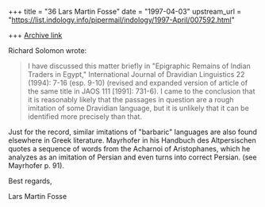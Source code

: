 +++
title = "36 Lars Martin Fosse"
date = "1997-04-03"
upstream_url = "https://list.indology.info/pipermail/indology/1997-April/007592.html"

+++
[Archive link](https://list.indology.info/pipermail/indology/1997-April/007592.html)

Richard Solomon wrote:

>I have discussed this matter briefly in "Epigraphic Remains of Indian
>Traders in Egypt," International Journal of Dravidian Linguistics 22
>(1994): 7-16 (esp. 9-10) (revised and expanded version of article of
>the same title in JAOS 111 [1991]: 731-6).  I came to the conclusion that
>it is reasonably likely that the passages in question are a rough
>imitation of some Dravidian language, but it is unlikely that it can be
>identified more precisely than that.  

Just for the record, similar imitations of "barbaric" languages are also
found elsewhere in Greek literature. Mayrhofer in his Handbuch des
Altpersischen quotes a sequence of words from the Acharnoi of Aristophanes,
which he analyzes as an imitation of Persian and even turns into correct
Persian. (see Mayrhofer p. 91). 

Best regards,

Lars Martin Fosse





